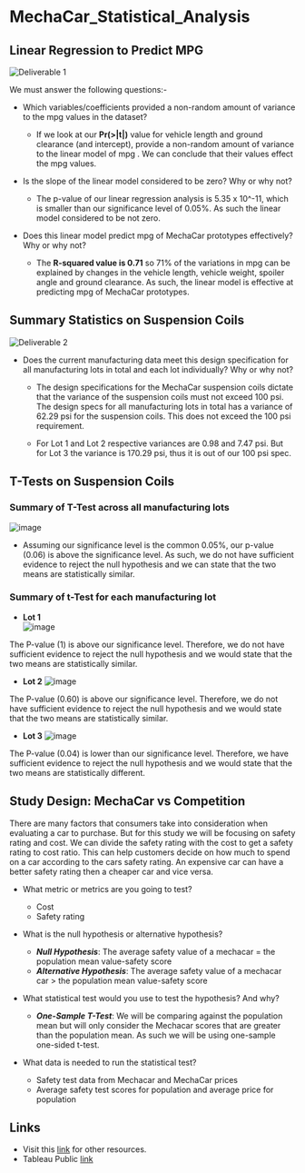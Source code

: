 # MechaCar_Statistical_Analysis

## Linear Regression to Predict MPG
![Deliverable 1](https://user-images.githubusercontent.com/93144225/155575589-e9cf21d9-b629-4c2d-9d3e-715336cabb46.png)


We must answer the following questions:-
* Which variables/coefficients provided a non-random amount of variance to the mpg values in the dataset?
  * If we look at our **Pr(>|t|)** value for vehicle length and ground clearance (and intercept), provide a non-random amount of variance to the linear model of mpg . We can conclude that their values effect the mpg values.


* Is the slope of the linear model considered to be zero? Why or why not?
  * The p-value of our linear regression analysis is 5.35 x 10^-11, which is smaller than our significance level of 0.05%. As such the linear model considered to be not zero.


* Does this linear model predict mpg of MechaCar prototypes effectively? Why or why not?  
  * The **R-squared value is 0.71** so 71% of the variations in mpg can be explained by changes in the vehicle length, vehicle weight, spoiler angle and ground clearance. As such, the linear model is effective at predicting mpg of MechaCar prototypes.


## Summary Statistics on Suspension Coils

![Deliverable 2](https://user-images.githubusercontent.com/93144225/155579997-73a4bfbf-c38d-4f71-a6d8-520dda14defc.png)

* Does the current manufacturing data meet this design specification for all manufacturing lots in total and each lot individually? Why or why not?

  * The design specifications for the MechaCar suspension coils dictate that the variance of the suspension coils must not exceed 100 psi. The design specs for all manufacturing lots in total has a variance of 62.29 psi for the suspension coils. This does not exceed the 100 psi requirement.

  * For Lot 1 and Lot 2 respective variances are 0.98 and 7.47 psi. But for Lot 3 the variance is 170.29 psi, thus it is out of our 100 psi spec.


## T-Tests on Suspension Coils

### Summary of T-Test across all manufacturing lots
![image](https://user-images.githubusercontent.com/93144225/155598749-8607cd05-2e51-4d5a-b888-a8a736491d8d.png)
* Assuming our significance level is the common 0.05%, our p-value (0.06) is above the significance level. As such, we do not have sufficient evidence to reject the null hypothesis and we can state that the two means are statistically similar.


### Summary of t-Test for each manufacturing lot

* **Lot 1**  
![image](https://user-images.githubusercontent.com/93144225/155600051-ddb4a229-51a4-47d8-9908-a067283551f6.png)

The P-value (1) is above our significance level. Therefore, we do not have sufficient evidence to reject the null hypothesis and we would state that the two means are statistically similar.


* **Lot 2**
![image](https://user-images.githubusercontent.com/93144225/155603479-deee13b6-0a85-4fa6-b141-eedf97aeb01e.png)

The P-value (0.60) is above our significance level. Therefore, we do not have sufficient evidence to reject the null hypothesis and we would state that the two means are statistically similar.


* **Lot 3**
![image](https://user-images.githubusercontent.com/93144225/155603608-f3df34b9-6963-4553-be1a-3782021cc5ef.png)

The P-value (0.04) is lower than our significance level. Therefore, we have sufficient evidence to reject the null hypothesis and we would state that the two means are statistically different.


## Study Design: MechaCar vs Competition

There are many factors that consumers take into consideration when evaluating a car to purchase. But for this study we will be focusing on safety rating and cost. We can divide the safety rating with the cost to get a safety rating to cost ratio. This can help customers decide on how much to spend on a car according to the cars safety rating. An expensive car can have a better safety rating then a cheaper car and vice versa.

* What metric or metrics are you going to test?
  *  Cost
  *  Safety rating

* What is the null hypothesis or alternative hypothesis?
  * **_Null Hypothesis_**: The average safety value of a mechacar = the population mean value-safety score
  * _**Alternative Hypothesis**_: The average safety value of a mechacar car > the population mean value-safety score

* What statistical test would you use to test the hypothesis? And why?
  * _**One-Sample T-Test**_: We will be comparing against the population mean but will only consider the Mechacar scores that are greater than the population mean. As such we will be using one-sample one-sided t-test.

* What data is needed to run the statistical test?
  * Safety test data from Mechacar and MechaCar prices
  * Average safety test scores for population and average price for population

## Links
  * Visit this [link](https://github.com/tanzimamin2/Bikesharing) for other resources.
  * Tableau Public [link](https://public.tableau.com/app/profile/tanzim.amin/viz/bikesharing_16451367548010/CheckoutTimesforUsers#1)
   
